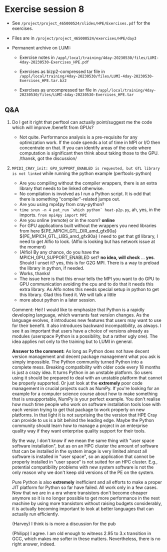 # Exercise session 8

-   See `/project/project_465000524/slides/HPE/Exercises.pdf` for the exercises.

-   Files are in 
    `/project/project_465000524/exercises/HPE/day3`

-   Permanent archive on LUMI:

    -   Exercise notes in `/appl/local/training/4day-20230530/files/LUMI-4day-20230530-Exercises_HPE.pdf`

    -   Exercises as bizp2-compressed tar file in
        `/appl/local/training/4day-20230530/files/LUMI-4day-20230530-Exercises_HPE.tar.bz2`

    -   Exercises as uncompressed tar file in
        `/appl/local/training/4day-20230530/files/LUMI-4day-20230530-Exercises_HPE.tar`


## Q&A

1.  Do I get it right that perftool  can actually point/suggest me the code  which will improve /benefit from GPUs?
     - Not quite. Performance analysis is a pre-requisite for any optimization work. If the code spends a lot of time in MPI or I/O then concentrate on that. If you can identify areas of the code where computation is significant then think about taking those to the GPU.
/thansk, got the discussion/

2.  ```MPIDI_CRAY_init: GPU_SUPPORT_ENABLED is requested, but GTL library is not linked``` while running the python example (perftools-python)
    - Are you compiling without the compiler wrappers, there is an extra library that needs to be linked otherwise.
    - No compilation is involved as I run a Python script. It is odd that there is something "compiler"-related jumps out.
    - Are you using mpi4py from cray-python?
    - ```time srun -n 4 pat_run `which python` heat-p2p.py```, ah, yes, in the imports. ```from mpi4py import MPI```
    - Are you online (remote) or in the room? **online**
    - For GPU applications built without the wrappers you need libraries from here ${PE_MPICH_GTL_DIR_amd_gfx90a} ${PE_MPICH_GTL_LIBS_amd_gfx90a}
    I need to get that gtl library, I need to get Alfio to look. (Alfio is looking but has network issue at the moment)
    - (Alfio) By any chance, do you have the MPICH_GPU_SUPPORT_ENABLED set? **no idea, will check** ... **yes**. Should I unset it? 
        yes, this is for G2G MPI. There is a way to preload the library in python, if needed.  
    - Works, thanks!
    - The issue here is that this envar tells the MPI you want to do GPU to GPU communication avoiding the cpu and to do that it needs this extra library.  As Alfo notes this needs special setup in python to get this library. Glad this fixed it. We will talk a little 
    - more about python in a later session.

    Comment: Hei! I would like to emphasize that Python is a rapidly developing language, which warrants fast version changes. As the language evolves, it introduces new features that users may want to use for their benefit. It also introduces backward incompatibility, as always. I see it as important that users have a choice of versions already as modules (userspace Python is a possibility, but a rather ugly one). The idea applies not only to the training but to LUMI in general.
    
    **Answer to the comment:** As long as Python does not have decent version management and decent package management what you ask is simply impossible. The Python community turned  Python into a complete mess. Breaking compatibility with older code every 18 months is just a crazy idea. It turns Python in an unstable platform. So users using it should be prepared to deal with an unstable platform that cannot be properly supported. Or just look at the **extremely** poor code management in crucial projects such as NumPy. If you're looking for an example for a computer science course about how to make something that is unsupportable, NumPy is your perfect example. You don't realise how much time people who work on software installation tools lose with each version trying to get that package to work properly on new platforms. In that light it is not surprising the the version that HPE Cray can provide to us is a bit behind the leading edge. Maybe the Python community should learn how to manage a project in an enterprise quality way if they want enterprise quality support for their tools.

    By the way, I don't know if we mean the same thing with "user space software installation", but as on an HPC cluster the amount of software that can be installed in the system image is very limited almost all software is installed in "user space", so an application that cannot be properly installed in "user space" is not suited for an HPC cluster. E.g., potential compatibility problems with new system software is not the only reason why we don't keep old versions of the PE on the system.

    Pure Python is also **extremely** inefficient and all efforts to make a proper JIT platform for Python so far have failed. All work only in a few cases. Now that we are in a era where transistors don't become cheaper anymore so it is no longer possible to get more performance in the next machine by using more transistors without raising budgets considerably, it is actually becoming important to look at better languages that can actually run efficiently.

    (Harvey) I think is is more a discussion for the pub

    (Philipp) I agree. I am old enough to witness 2.95 to 3.x transition in GCC, which makes me softer in these matters. Nevertheless, there is no right answer, indeed.
